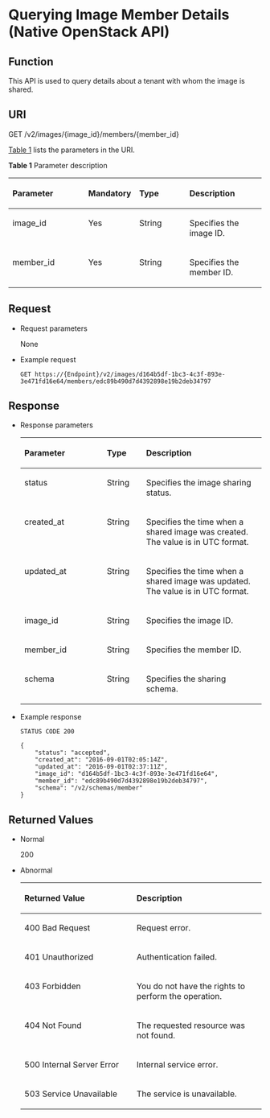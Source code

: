 # Querying Image Member Details \(Native OpenStack API\)<a name="EN-US_TOPIC_0036994319"></a>

## Function<a name="section16095919"></a>

This API is used to query details about a tenant with whom the image is shared.

## URI<a name="section10645546"></a>

GET /v2/images/\{image\_id\}/members/\{member\_id\}

[Table 1](#table30282311)  lists the parameters in the URI.

**Table  1**  Parameter description

<a name="table30282311"></a>
<table><thead align="left"><tr id="row19672999"><th class="cellrowborder" valign="top" width="30.826917308269174%" id="mcps1.2.5.1.1"><p id="p50009058"><a name="p50009058"></a><a name="p50009058"></a><strong id="b229287162313"><a name="b229287162313"></a><a name="b229287162313"></a>Parameter</strong></p>
</th>
<th class="cellrowborder" valign="top" width="17.858214178582145%" id="mcps1.2.5.1.2"><p id="p24201902"><a name="p24201902"></a><a name="p24201902"></a><strong id="b44062192162316"><a name="b44062192162316"></a><a name="b44062192162316"></a>Mandatory</strong></p>
</th>
<th class="cellrowborder" valign="top" width="20.48795120487951%" id="mcps1.2.5.1.3"><p id="p265296612135"><a name="p265296612135"></a><a name="p265296612135"></a>Type</p>
</th>
<th class="cellrowborder" valign="top" width="30.826917308269174%" id="mcps1.2.5.1.4"><p id="p14197042"><a name="p14197042"></a><a name="p14197042"></a>Description</p>
</th>
</tr>
</thead>
<tbody><tr id="row41227749"><td class="cellrowborder" valign="top" width="30.826917308269174%" headers="mcps1.2.5.1.1 "><p id="p51113363"><a name="p51113363"></a><a name="p51113363"></a>image_id</p>
</td>
<td class="cellrowborder" valign="top" width="17.858214178582145%" headers="mcps1.2.5.1.2 "><p id="p46541742"><a name="p46541742"></a><a name="p46541742"></a>Yes</p>
</td>
<td class="cellrowborder" valign="top" width="20.48795120487951%" headers="mcps1.2.5.1.3 "><p id="p14189122135"><a name="p14189122135"></a><a name="p14189122135"></a>String</p>
</td>
<td class="cellrowborder" valign="top" width="30.826917308269174%" headers="mcps1.2.5.1.4 "><p id="p11784733"><a name="p11784733"></a><a name="p11784733"></a>Specifies the image ID.</p>
</td>
</tr>
<tr id="row2063059215392"><td class="cellrowborder" valign="top" width="30.826917308269174%" headers="mcps1.2.5.1.1 "><p id="p6493862015397"><a name="p6493862015397"></a><a name="p6493862015397"></a>member_id</p>
</td>
<td class="cellrowborder" valign="top" width="17.858214178582145%" headers="mcps1.2.5.1.2 "><p id="p2553690515397"><a name="p2553690515397"></a><a name="p2553690515397"></a>Yes</p>
</td>
<td class="cellrowborder" valign="top" width="20.48795120487951%" headers="mcps1.2.5.1.3 "><p id="p5522341415397"><a name="p5522341415397"></a><a name="p5522341415397"></a>String</p>
</td>
<td class="cellrowborder" valign="top" width="30.826917308269174%" headers="mcps1.2.5.1.4 "><p id="p4391153115397"><a name="p4391153115397"></a><a name="p4391153115397"></a>Specifies the member ID.</p>
</td>
</tr>
</tbody>
</table>

## Request<a name="section28701056"></a>

-   Request parameters

    None

-   Example request

    ```
    GET https://{Endpoint}/v2/images/d164b5df-1bc3-4c3f-893e-3e471fd16e64/members/edc89b490d7d4392898e19b2deb34797
    ```


## Response<a name="section56982912"></a>

-   Response parameters

    <a name="table16258230194835"></a>
    <table><thead align="left"><tr id="row23919935194835"><th class="cellrowborder" valign="top" width="34.21%" id="mcps1.1.4.1.1"><p id="p58466603194835"><a name="p58466603194835"></a><a name="p58466603194835"></a>Parameter</p>
    </th>
    <th class="cellrowborder" valign="top" width="16.259999999999998%" id="mcps1.1.4.1.2"><p id="p38174436194835"><a name="p38174436194835"></a><a name="p38174436194835"></a>Type</p>
    </th>
    <th class="cellrowborder" valign="top" width="49.53%" id="mcps1.1.4.1.3"><p id="p5121617194835"><a name="p5121617194835"></a><a name="p5121617194835"></a>Description</p>
    </th>
    </tr>
    </thead>
    <tbody><tr id="row12197851194835"><td class="cellrowborder" valign="top" width="34.21%" headers="mcps1.1.4.1.1 "><p id="p4684891915441"><a name="p4684891915441"></a><a name="p4684891915441"></a>status</p>
    </td>
    <td class="cellrowborder" valign="top" width="16.259999999999998%" headers="mcps1.1.4.1.2 "><p id="p1716373215441"><a name="p1716373215441"></a><a name="p1716373215441"></a>String</p>
    </td>
    <td class="cellrowborder" valign="top" width="49.53%" headers="mcps1.1.4.1.3 "><p id="p4808503715441"><a name="p4808503715441"></a><a name="p4808503715441"></a>Specifies the image sharing status.</p>
    </td>
    </tr>
    <tr id="row48777806194835"><td class="cellrowborder" valign="top" width="34.21%" headers="mcps1.1.4.1.1 "><p id="p2316530815441"><a name="p2316530815441"></a><a name="p2316530815441"></a>created_at</p>
    </td>
    <td class="cellrowborder" valign="top" width="16.259999999999998%" headers="mcps1.1.4.1.2 "><p id="p5311862715441"><a name="p5311862715441"></a><a name="p5311862715441"></a>String</p>
    </td>
    <td class="cellrowborder" valign="top" width="49.53%" headers="mcps1.1.4.1.3 "><p id="p764152715441"><a name="p764152715441"></a><a name="p764152715441"></a>Specifies the time when a shared image was created. The value is in UTC format. </p>
    </td>
    </tr>
    <tr id="row43890908194835"><td class="cellrowborder" valign="top" width="34.21%" headers="mcps1.1.4.1.1 "><p id="p63809815441"><a name="p63809815441"></a><a name="p63809815441"></a>updated_at</p>
    </td>
    <td class="cellrowborder" valign="top" width="16.259999999999998%" headers="mcps1.1.4.1.2 "><p id="p2581736815441"><a name="p2581736815441"></a><a name="p2581736815441"></a>String</p>
    </td>
    <td class="cellrowborder" valign="top" width="49.53%" headers="mcps1.1.4.1.3 "><p id="p1083208215441"><a name="p1083208215441"></a><a name="p1083208215441"></a>Specifies the time when a shared image was updated. The value is in UTC format. </p>
    </td>
    </tr>
    <tr id="row49474582194835"><td class="cellrowborder" valign="top" width="34.21%" headers="mcps1.1.4.1.1 "><p id="p4485096415441"><a name="p4485096415441"></a><a name="p4485096415441"></a>image_id</p>
    </td>
    <td class="cellrowborder" valign="top" width="16.259999999999998%" headers="mcps1.1.4.1.2 "><p id="p6192026915441"><a name="p6192026915441"></a><a name="p6192026915441"></a>String</p>
    </td>
    <td class="cellrowborder" valign="top" width="49.53%" headers="mcps1.1.4.1.3 "><p id="p4948586215441"><a name="p4948586215441"></a><a name="p4948586215441"></a>Specifies the image ID.</p>
    </td>
    </tr>
    <tr id="row12639379194835"><td class="cellrowborder" valign="top" width="34.21%" headers="mcps1.1.4.1.1 "><p id="p3773344215441"><a name="p3773344215441"></a><a name="p3773344215441"></a>member_id</p>
    </td>
    <td class="cellrowborder" valign="top" width="16.259999999999998%" headers="mcps1.1.4.1.2 "><p id="p451900915441"><a name="p451900915441"></a><a name="p451900915441"></a>String</p>
    </td>
    <td class="cellrowborder" valign="top" width="49.53%" headers="mcps1.1.4.1.3 "><p id="p3049545915441"><a name="p3049545915441"></a><a name="p3049545915441"></a>Specifies the member ID.</p>
    </td>
    </tr>
    <tr id="row13178544194835"><td class="cellrowborder" valign="top" width="34.21%" headers="mcps1.1.4.1.1 "><p id="p1815619715441"><a name="p1815619715441"></a><a name="p1815619715441"></a>schema</p>
    </td>
    <td class="cellrowborder" valign="top" width="16.259999999999998%" headers="mcps1.1.4.1.2 "><p id="p458118315441"><a name="p458118315441"></a><a name="p458118315441"></a>String</p>
    </td>
    <td class="cellrowborder" valign="top" width="49.53%" headers="mcps1.1.4.1.3 "><p id="p3553152415441"><a name="p3553152415441"></a><a name="p3553152415441"></a>Specifies the sharing schema.</p>
    </td>
    </tr>
    </tbody>
    </table>

-   Example response

    ```
    STATUS CODE 200
    ```

    ```
    {
        "status": "accepted",
        "created_at": "2016-09-01T02:05:14Z",
        "updated_at": "2016-09-01T02:37:11Z",
        "image_id": "d164b5df-1bc3-4c3f-893e-3e471fd16e64",
        "member_id": "edc89b490d7d4392898e19b2deb34797",
        "schema": "/v2/schemas/member"
    }
    ```


## Returned Values<a name="section61374531"></a>

-   Normal

    200

-   Abnormal

    <a name="table271454817439"></a>
    <table><thead align="left"><tr id="row3541095017439"><th class="cellrowborder" valign="top" width="46.54%" id="mcps1.1.3.1.1"><p id="p4971469317439"><a name="p4971469317439"></a><a name="p4971469317439"></a><strong>Returned Value</strong></p>
    </th>
    <th class="cellrowborder" valign="top" width="53.459999999999994%" id="mcps1.1.3.1.2"><p id="p35835717439"><a name="p35835717439"></a><a name="p35835717439"></a><strong id="b5556627162323"><a name="b5556627162323"></a><a name="b5556627162323"></a>Description</strong></p>
    </th>
    </tr>
    </thead>
    <tbody><tr id="row2902697417439"><td class="cellrowborder" valign="top" width="46.54%" headers="mcps1.1.3.1.1 "><p id="p237466317439"><a name="p237466317439"></a><a name="p237466317439"></a>400 Bad Request</p>
    </td>
    <td class="cellrowborder" valign="top" width="53.459999999999994%" headers="mcps1.1.3.1.2 "><p id="p5812997617439"><a name="p5812997617439"></a><a name="p5812997617439"></a>Request error.</p>
    </td>
    </tr>
    <tr id="row5340773917439"><td class="cellrowborder" valign="top" width="46.54%" headers="mcps1.1.3.1.1 "><p id="p3105962817439"><a name="p3105962817439"></a><a name="p3105962817439"></a>401 Unauthorized</p>
    </td>
    <td class="cellrowborder" valign="top" width="53.459999999999994%" headers="mcps1.1.3.1.2 "><p id="p3280197817439"><a name="p3280197817439"></a><a name="p3280197817439"></a>Authentication failed.</p>
    </td>
    </tr>
    <tr id="row2678235117439"><td class="cellrowborder" valign="top" width="46.54%" headers="mcps1.1.3.1.1 "><p id="p2188683517439"><a name="p2188683517439"></a><a name="p2188683517439"></a>403 Forbidden</p>
    </td>
    <td class="cellrowborder" valign="top" width="53.459999999999994%" headers="mcps1.1.3.1.2 "><p id="p2800317417439"><a name="p2800317417439"></a><a name="p2800317417439"></a>You do not have the rights to perform the operation.</p>
    </td>
    </tr>
    <tr id="row16775501191954"><td class="cellrowborder" valign="top" width="46.54%" headers="mcps1.1.3.1.1 "><p id="p19013873191957"><a name="p19013873191957"></a><a name="p19013873191957"></a>404 Not Found</p>
    </td>
    <td class="cellrowborder" valign="top" width="53.459999999999994%" headers="mcps1.1.3.1.2 "><p id="p63728762191957"><a name="p63728762191957"></a><a name="p63728762191957"></a>The requested resource was not found.</p>
    </td>
    </tr>
    <tr id="row5070198217439"><td class="cellrowborder" valign="top" width="46.54%" headers="mcps1.1.3.1.1 "><p id="p1321988617439"><a name="p1321988617439"></a><a name="p1321988617439"></a>500 Internal Server Error</p>
    </td>
    <td class="cellrowborder" valign="top" width="53.459999999999994%" headers="mcps1.1.3.1.2 "><p id="p6417782617439"><a name="p6417782617439"></a><a name="p6417782617439"></a>Internal service error.</p>
    </td>
    </tr>
    <tr id="row4072952517439"><td class="cellrowborder" valign="top" width="46.54%" headers="mcps1.1.3.1.1 "><p id="p1075724317439"><a name="p1075724317439"></a><a name="p1075724317439"></a>503 Service Unavailable</p>
    </td>
    <td class="cellrowborder" valign="top" width="53.459999999999994%" headers="mcps1.1.3.1.2 "><p id="p6603036117439"><a name="p6603036117439"></a><a name="p6603036117439"></a>The service is unavailable.</p>
    </td>
    </tr>
    </tbody>
    </table>


